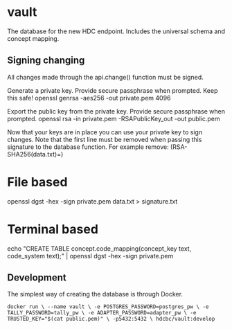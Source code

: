 # vault
The database for the new HDC endpoint. Includes the universal schema and concept mapping.


## Signing changing

All changes made through the api.change() function must be signed.

Generate a private key. Provide secure passphrase when prompted. Keep this safe!
openssl genrsa -aes256 -out private.pem 4096

Export the public key from the private key. Provide secure passphrase when prompted.
openssl rsa -in private.pem -RSAPublicKey_out -out public.pem

Now that your keys are in place you can use your private key to sign changes.
Note that the first line must be removed when passing this signature to the database function.
For example remove: (RSA-SHA256(data.txt)=)
# File based
openssl dgst -hex -sign private.pem data.txt > signature.txt
# Terminal based
echo "CREATE TABLE concept.code_mapping(concept_key text, code_system text);" | openssl dgst -hex -sign private.pem

## Development

The simplest way of creating the database is through Docker.

`docker run \
 --name vault \
 -e POSTGRES_PASSWORD=postgres_pw \
 -e TALLY_PASSWORD=tally_pw \
 -e ADAPTER_PASSWORD=adapter_pw \
 -e TRUSTED_KEY="$(cat public.pem)" \
 -p5432:5432 \
 hdcbc/vault:develop`
